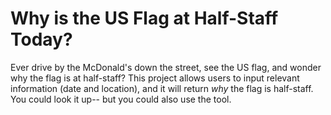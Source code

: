 # Why is the US Flag at Half-Staff Today?

Ever drive by the McDonald's down the street, see the US flag, and wonder why the flag is at half-staff? This project allows users to input relevant information (date and location), and it will return *why* the flag is half-staff. You could look it up-- but you could also use the tool.
